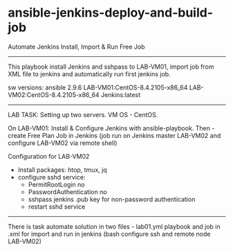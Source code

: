 # ansible-jenkins-deploy-and-build-job
Automate Jenkins Install, Import & Run Free Job

---------------------------------------------------

This playbook install Jenkins and sshpass to LAB-VM01, import job from XML file to jenkins and automatically run first jenkins job.

sw versions:
ansible 2.9.6
LAB-VM01:CentOS-8.4.2105-x86_64
LAB-VM02:CentOS-8.4.2105-x86_64
Jenkins:latest

---------------------------------------------------

LAB TASK: Setting up two servers. VM OS - CentOS. 

On LAB-VM01: Install & Configure Jenkins with ansible-playbook.
Then - create Free Plan Job in Jenkins (job run on Jenkins master LAB-VM02 and configure LAB-VM02 via remote shell) 
 
Configuration for LAB-VM02

- Install packages: htop, tmux, jq
- configure sshd service:
  - PermitRootLogin no
  - PasswordAuthentication no
  - sshpass jenkins .pub key for non-password authentication
  - restart sshd service

---------------------------------------------------

There is task automate solution in two files - lab01.yml playbook and job in .xml for import and run in jenkins (bash configure ssh and remote node LAB-VM02)

